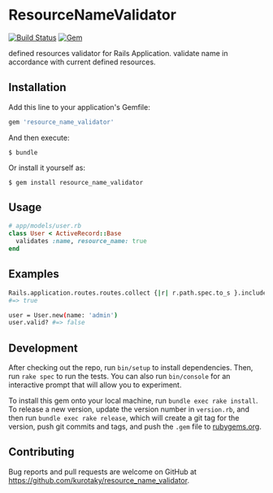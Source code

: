 # ResourceNameValidator
[![Build Status](https://travis-ci.org/kurotaky/resource_name_validator.svg?branch=master)](https://travis-ci.org/kurotaky/resource_name_validator)
[![Gem](https://img.shields.io/gem/v/resource_name_validator.svg?style=flat-square)](https://rubygems.org/gems/resource_name_validator)

defined resources validator for Rails Application.
validate name in accordance with current defined resources.

## Installation

Add this line to your application's Gemfile:

```ruby
gem 'resource_name_validator'
```

And then execute:

    $ bundle

Or install it yourself as:

    $ gem install resource_name_validator

## Usage

```ruby
# app/models/user.rb
class User < ActiveRecord::Base
  validates :name, resource_name: true
end
```

## Examples
```sh
Rails.application.routes.routes.collect {|r| r.path.spec.to_s }.include? '/admin(.:format)'
#=> true

user = User.new(name: 'admin')
user.valid? #=> false
```


## Development

After checking out the repo, run `bin/setup` to install dependencies. Then, run `rake spec` to run the tests. You can also run `bin/console` for an interactive prompt that will allow you to experiment.

To install this gem onto your local machine, run `bundle exec rake install`. To release a new version, update the version number in `version.rb`, and then run `bundle exec rake release`, which will create a git tag for the version, push git commits and tags, and push the `.gem` file to [rubygems.org](https://rubygems.org).

## Contributing

Bug reports and pull requests are welcome on GitHub at https://github.com/kurotaky/resource_name_validator.
